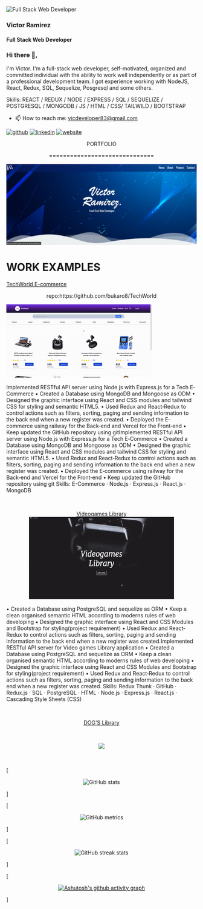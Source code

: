 ![Full Stack Web Developer](https://media.licdn.com/dms/image/C5616AQHkJICN_Fy4RA/profile-displaybackgroundimage-shrink_350_1400/0/1609756950664?e=1677110400&v=beta&t=eKlbSAdgzR4XCeGa-v4_k1lmm9xE4JtXPgreFJPWCNs)
### Victor Ramirez
#### Full Stack Web Developer

### Hi there 👋, 




I'm Victor. I'm a full-stack web developer, self-motivated, organized and committed individual with the ability to work well independently or as part of a professional development team.
I got experience working with NodeJS, React, Redux, SQL, Sequelize, Posgresql and some others. 

Skills:  REACT / REDUX / NODE / EXPRESS / SQL / SEQUELIZE / POSTGRESQL / MONGODB / JS / HTML / CSS/ TAILWILD / BOOTSTRAP 



- 📫 How to reach me: vicdeveloper83@gmail.com 


[<img src='https://cdn.jsdelivr.net/npm/simple-icons@3.0.1/icons/github.svg' alt='github' height='40'>](https://github.com/bukaro8)  [<img src='https://cdn.jsdelivr.net/npm/simple-icons@3.0.1/icons/linkedin.svg' alt='linkedin' height='40'>](https://www.linkedin.com/in/https://www.linkedin.com/in/victor-ramirez-developer//)  [<img src='https://cdn.jsdelivr.net/npm/simple-icons@3.0.1/icons/icloud.svg' alt='website' height='40'>](https://portfolio-eight-sandy-56.vercel.app/)  
<p align=center>
 PORTFOLIO
</p>
<p align=center>
==============================
 </p>
<a href='https://portfolio-eight-sandy-56.vercel.app/'>
<p align=center>
<img  src='https://github.com/bukaro8/bukaro8/blob/main/Screenshot%202022-12-19%20192804.jpg'  width=512/>
 </p>
</a>

WORK EXAMPLES
==============================
<p align=center>

  <a href='https://www.techwolrd.store/'>
   
 TechWorld E-commerce
 </a>
 <br>
 <p align=center>
 repo:https://github.com/bukaro8/TechWorld
 </p>
 <span>
<img src='https://github.com/bukaro8/bukaro8/blob/main/ezgif.com-gif-maker.gif' width='384'/>
 </span>
 <br>
   <p> Implemented RESTful API server using Node.js with Express.js for a Tech E‐Commerce
• Created a Database using MongoDB and Mongoose as ODM
• Designed the graphic interface using React and CSS modules and tailwind CSS for styling and semantic HTML5.
• Used Redux and React‐Redux to control actions such as filters, sorting, paging and sending information to the back end when a new register was
created.
• Deployed the E‐commerce using railway for the Back‐end and Vercel for the Front‐end
• Keep updated the GitHub repository using gitImplemented RESTful API server using Node.js with Express.js for a Tech E‐Commerce • Created a Database using MongoDB and Mongoose as ODM • Designed the graphic interface using React and CSS modules and tailwind CSS for styling and semantic HTML5. • Used Redux and React‐Redux to control actions such as filters, sorting, paging and sending information to the back end when a new register was created. • Deployed the E‐commerce using railway for the Back‐end and Vercel for the Front‐end • Keep updated the GitHub repository using git
    Skills: E-Commerce · Node.js · Express.js · React.js · MongoDB 
</p>

 <br>
<p align=center>
 <a href='front-videogamest.vercel.app'>
 Videogames Library
 </a>
 <br>
 <span align=center>
<img src='https://github.com/bukaro8/bukaro8/blob/main/videogm.gif' width='384'/>
 </span>
 <p>• Created a Database using PostgreSQL and sequelize as ORM
• Keep a clean organised semantic HTML according to moderns rules of web developing
• Designed the graphic interface using React and CSS Modules and Bootstrap for styling(project requirement)
• Used Redux and React‐Redux to control actions such as filters, sorting, paging and sending information to the back end when a new register was
created.Implemented RESTful API server for Video games Library application • Created a Database using PostgreSQL and sequelize as ORM • Keep a clean organised semantic HTML according to moderns rules of web developing • Designed the graphic interface using React and CSS Modules and Bootstrap for styling(project requirement) • Used Redux and React‐Redux to control actions such as filters, sorting, paging and sending information to the back end when a new register was created.
Skills: Redux Thunk · GitHub · Redux.js · SQL · PostgreSQL · HTML · Node.js · Express.js · React.js · Cascading Style Sheets (CSS) </p>
</p>
 <br>

<p align=center>
 <a href='dogs-deploy-two.vercel.app'>
 DOG'S Library
 </a>
 </p>
  <br>
  <p align=center>
<img src='https://github.com/bukaro8/bukaro8/blob/main/pero.gif' width='384'/>
</p>
 <br>

</p>


[<p align=center> ![GitHub stats](https://github-readme-stats.vercel.app/api?username=bukaro8&show_icons=true)</p>]



[<p align=center>![GitHub metrics](https://metrics.lecoq.io/bukaro8)</p>]

[<p align=center>![GitHub streak stats](https://streak-stats.demolab.com/?user=bukaro8) </p>]

[<p align=center>[![Ashutosh's github activity graph](https://github-readme-activity-graph.cyclic.app/graph?username=bukaro8&theme=react)](https://github.com/ashutosh00710/github-readme-activity-graph)</p>]

